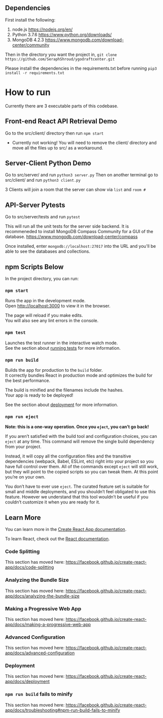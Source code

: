 ## Dependencies
First install the following:
1) node.js        https://nodejs.org/en/
2) Python 3.7.6   https://www.python.org/downloads/
3) MongoDB 4.2.3  https://www.mongodb.com/download-center/community

Then in the directory you want the project in, `git clone https://github.com/SeraphShroud/ygodraftcenter.git`

Please install the dependencies in the requirements.txt before running
`pip3 install -r requirements.txt`


# How to run

Currently there are 3 executable parts of this codebase.

## Front-end React API Retrieval Demo

Go to the src/client/ directory then run `npm start`
* Currently not working! You will need to remove the client/ directory and move all the files up to src/ as a workaround.

## Server-Client Python Demo

Go to src/server/ and run `python3 server.py`
Then on another terminal go to src/client/ and run `python3 client.py`

3 Clients will join a room that the server can show via `list` and `room #`

## API-Server Pytests

Go to src/server/tests and run `pytest`

This will run all the unit tests for the server side backend. It is recommeneded to install MongoDB Compass Community for a GUI of the database.
https://www.mongodb.com/download-center/compass

Once installed, enter `mongodb://localhost:27017` into the URL and you'll be able to see the databases and collections.


## npm Scripts Below

In the project directory, you can run:

### `npm start`

Runs the app in the development mode.<br />
Open [http://localhost:3000](http://localhost:3000) to view it in the browser.

The page will reload if you make edits.<br />
You will also see any lint errors in the console.

### `npm test`

Launches the test runner in the interactive watch mode.<br />
See the section about [running tests](https://facebook.github.io/create-react-app/docs/running-tests) for more information.

### `npm run build`

Builds the app for production to the `build` folder.<br />
It correctly bundles React in production mode and optimizes the build for the best performance.

The build is minified and the filenames include the hashes.<br />
Your app is ready to be deployed!

See the section about [deployment](https://facebook.github.io/create-react-app/docs/deployment) for more information.

### `npm run eject`

**Note: this is a one-way operation. Once you `eject`, you can’t go back!**

If you aren’t satisfied with the build tool and configuration choices, you can `eject` at any time. This command will remove the single build dependency from your project.

Instead, it will copy all the configuration files and the transitive dependencies (webpack, Babel, ESLint, etc) right into your project so you have full control over them. All of the commands except `eject` will still work, but they will point to the copied scripts so you can tweak them. At this point you’re on your own.

You don’t have to ever use `eject`. The curated feature set is suitable for small and middle deployments, and you shouldn’t feel obligated to use this feature. However we understand that this tool wouldn’t be useful if you couldn’t customize it when you are ready for it.

## Learn More

You can learn more in the [Create React App documentation](https://facebook.github.io/create-react-app/docs/getting-started).

To learn React, check out the [React documentation](https://reactjs.org/).

### Code Splitting

This section has moved here: https://facebook.github.io/create-react-app/docs/code-splitting

### Analyzing the Bundle Size

This section has moved here: https://facebook.github.io/create-react-app/docs/analyzing-the-bundle-size

### Making a Progressive Web App

This section has moved here: https://facebook.github.io/create-react-app/docs/making-a-progressive-web-app

### Advanced Configuration

This section has moved here: https://facebook.github.io/create-react-app/docs/advanced-configuration

### Deployment

This section has moved here: https://facebook.github.io/create-react-app/docs/deployment

### `npm run build` fails to minify

This section has moved here: https://facebook.github.io/create-react-app/docs/troubleshooting#npm-run-build-fails-to-minify
